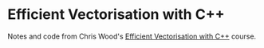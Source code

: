 # Efficient Vectorisation with C++

Notes and code from Chris Wood's [Efficient Vectorisation with
C++](https://chryswoods.com/vector_c++/README.html) course.
